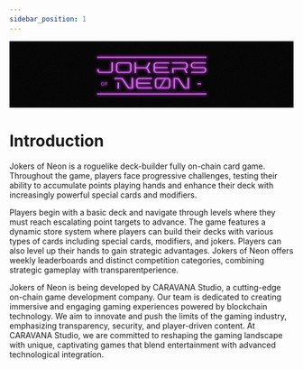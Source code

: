 ```yaml
---
sidebar_position: 1
---
```


![](./img/logoJON.png)

# Introduction

Jokers of Neon is a roguelike deck-builder fully on-chain card game. Throughout the game, players face progressive challenges, testing their ability to accumulate points playing hands and enhance their deck with increasingly powerful special cards and modifiers.

Players begin with a basic deck and navigate through levels where they must reach escalating point targets to advance. The game features a dynamic store system where players can build their decks with various types of cards including special cards, modifiers, and jokers. Players can also level up their hands to gain strategic advantages. Jokers of Neon offers weekly leaderboards and distinct competition categories, combining strategic gameplay with transparentperience.

Jokers of Neon is being developed by CARAVANA Studio, a cutting-edge on-chain game development company. Our team is dedicated to creating immersive and engaging gaming experiences powered by blockchain technology. We aim to innovate and push the limits of the gaming industry, emphasizing transparency, security, and player-driven content. At CARAVANA Studio, we are committed to reshaping the gaming landscape with unique, captivating games that blend entertainment with advanced technological integration.
